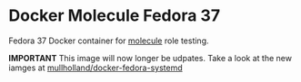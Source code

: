 # Docker Molecule Fedora 37

Fedora 37 Docker container for [molecule](https://molecule.readthedocs.io/en/latest/) role testing.

**IMPORTANT** This image will now longer be udpates. Take a look at the new iamges at [mullholland/docker-fedora-systemd](https://github.com/mullholland/docker-fedora-systemd)